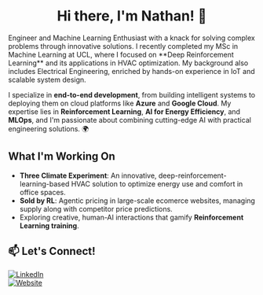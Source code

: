 <div align="center">

# Hi there, I'm Nathan! 👋

</div>
Engineer and Machine Learning Enthusiast with a knack for solving complex problems through innovative solutions. I recently completed my MSc in Machine Learning at UCL, where I focused on **Deep Reinforcement Learning** and its applications in HVAC optimization. My background also includes Electrical Engineering, enriched by hands-on experience in IoT and scalable system design.

I specialize in **end-to-end development**, from building intelligent systems to deploying them on cloud platforms like **Azure** and **Google Cloud**. My expertise lies in **Reinforcement Learning**, **AI for Energy Efficiency**, and **MLOps**, and I'm passionate about combining cutting-edge AI with practical engineering solutions. 🌍

## What I'm Working On
- **Three Climate Experiment**: An innovative, deep-reinforcement-learning-based HVAC solution to optimize energy use and comfort in office spaces.
- **Sold by RL**: Agentic pricing in large-scale ecomerce websites, managing supply along with competitor price predictions.
- Exploring creative, human-AI interactions that gamify **Reinforcement Learning training**.

## 📫 Let's Connect!
[![LinkedIn](https://img.shields.io/badge/LinkedIn-Connect-blue)](https://linkedin.com/in/natemcarey)  
[![Website](https://img.shields.io/badge/Website-Visit-orange)](https://itsnemoooo.github.io)  

